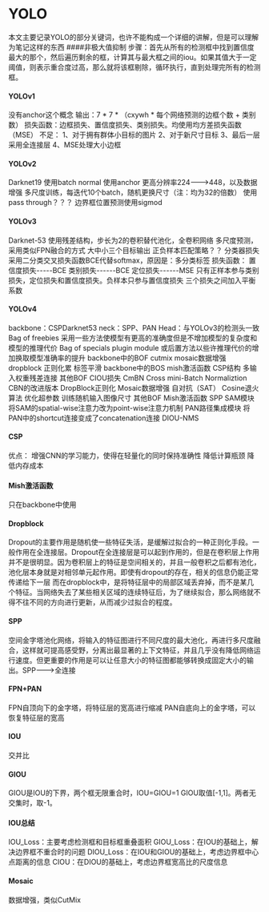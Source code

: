 # YOLO
本文主要记录YOLO的部分关键词，也许不能构成一个详细的讲解，但是可以理解为笔记这样的东西
####非极大值抑制
步骤：首先从所有的检测框中找到置信度最大的那个，然后遍历剩余的框，计算其与最大框之间的iou。如果其值大于一定阈值，则表示重合度过高，那么就将该框剔除，循环执行，直到处理完所有的检测框。
#### YOLOv1
没有anchor这个概念
输出：7 * 7 * （cxywh * 每个网络预测的边框个数 + 类别数）
损失函数：边框损失、置信度损失、类别损失。均使用均方差损失函数（MSE）
不足：
1、对于拥有群体小目标的图片
2、对于新尺寸目标
3、最后一层采用全连接层
4、MSE处理大小边框
#### YOLOv2
Darknet19
使用batch normal
使用anchor
更高分辨率224--->448，以及数据增强
多尺度训练，每迭代10个batch，随机更换尺寸（注：均为32的倍数）
使用pass through？？？
边界框位置预测使用sigmod
#### YOLOv3
Darknet-53
使用残差结构，步长为2的卷积替代池化，全卷积网络
多尺度预测，采用类似FPN融合的方式
大中小三个目标输出
正负样本匹配策略？？
分类器损失采用二分类交叉损失函数BCE代替softmax，原因是：多分类标签
损失函数：
置信度损失-----BCE
类别损失------BCE
定位损失------MSE
只有正样本参与类别损失，定位损失和置信度损失。负样本只参与置信度损失
三个损失之间加入平衡系数
#### YOLOv4
backbone：CSPDarknet53
neck：SPP、PAN
Head：与YOLOv3的检测头一致
Bag of freebies
采用一些方法使模型有更高的准确度但是不增加模型的复杂度和模型的推理代价
Bag of specials
plugin module 或后置方法以些许推理代价的增加换取模型准确率的提升
backbone中的BOF
    cutmix
    mosaic数据增强
    dropblock 正则化累
    标签平滑
backbone中的BOS
    mish激活函数
    CSP结构
    多输入权重残差连接
其他BOF
    CIOU损失
    CmBN
    Cross mini-Batch Normaliztion
    CBN的改进版本
    DropBlock正则化
    Mosaic数据增强
    自对抗（SAT）
    Cosine退火算法
    优化超参数
    训练随机输入图像尺寸
其他BOF
    Mish激活函数
    SPP
    SAM模块将SAM的spatial-wise注意力改为point-wise注意力机制
    PAN路径集成模块 将PAN中的shortcut连接变成了concatenation连接
    DIOU-NMS

#### CSP
优点：
增强CNN的学习能力，使得在轻量化的同时保持准确性
降低计算瓶颈
降低内存成本
#### Mish激活函数
只在backbone中使用
#### Dropblock
Dropout的主要作用是随机使一些特征失活，是缓解过拟合的一种正则化手段。一般作用在全连接层。Dropout在全连接层是可以起到作用的，但是在卷积层上作用并不是很明显。因为卷积层上的特征是空间相关的，并且一般卷积之后都有池化，池化层本身就是对相邻单元起作用。即使有dropout的存在，相关的信息仍能正常传递给下一层
而在dropblock中，是将特征层中的局部区域丢弃掉，而不是某几个特征。当网络失去了某些相关区域的连续特征后，为了继续拟合，那么网络就不得不往不同的方向进行更新，从而减少过拟合的程度。
#### SPP
空间金字塔池化网络，将输入的特征图进行不同尺度的最大池化，再进行多尺度融合，这样就可提高感受野，分离出最显著的上下文特征，并且几乎没有降低网络运行速度。但更重要的作用是可以让任意大小的特征图都能够转换成固定大小的输出。SPP--->全连接
#### FPN+PAN
FPN自顶向下的金字塔，将特征层的宽高进行缩减
PAN自底向上的金字塔，可以恢复特征层的宽高
#### IOU
交并比
#### GIOU
GIOU是IOU的下界，两个框无限重合时，IOU=GIOU=1
GIOU取值[-1,1]。两者无交集时，取-1。
#### IOU总结
IOU_Loss：主要考虑检测框和目标框重叠面积
GIOU_Loss：在IOU的基础上，解决边界框不重合时的问题
DIOU_Loss：在IOU和GIOU的基础上，考虑边界框中心点距离的信息
CIOU：在DIOU的基础上，考虑边界框宽高比的尺度信息
#### Mosaic
数据增强，类似CutMix

